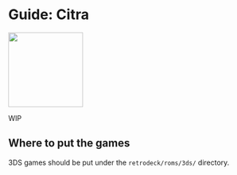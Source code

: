 # Guide: Citra

<img src="../../wiki_images/logos/citra-logo.svg" width="150">

WIP

## Where to put the games
3DS games should be put under the `retrodeck/roms/3ds/` directory.
